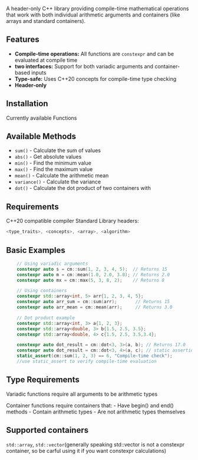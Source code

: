 
A header-only C++ library providing compile-time mathematical operations that work with both individual arithmetic arguments and containers (like arrays and standard containers).
## Features


- **Compile-time operations:** All functions are `constexpr` and can be evaluated at compile time
- **two interfaces:** Support for both variadic arguments and container-based inputs
- **Type-safe:** Uses C++20 concepts for compile-time type checking
- **Header-only**
## Installation

Currently available Functions

## Available Methods
- `sum()` - Calculate the sum of values
- `abs()` - Get absolute values
- `min()` - Find the minimum value
- `max()` - Find the maximum value
- `mean()` - Calculate the arithmetic mean
- `variance()` - Calculate the variance
- `dot()` - Calculate the dot product of two containers with  

## Requirements

C++20 compatible compiler
Standard Library headers: 
```cpp
<type_traits>, <concepts>, <array>, <algorithm>
```



## Basic Examples
```cpp
    // Using variadic arguments
    constexpr auto s = cm::sum(1, 2, 3, 4, 5);  // Returns 15
    constexpr auto m = cm::mean(1.0, 2.0, 3.0); // Returns 2.0
    constexpr auto mx = cm::max(5, 3, 8, 2);    // Returns 8

    // Using containers
    constexpr std::array<int, 5> arr{1, 2, 3, 4, 5};
    constexpr auto arr_sum = cm::sum(arr);       // Returns 15
    constexpr auto arr_mean = cm::mean(arr);     // Returns 3.0

    // Dot product example
    constexpr std::array<int, 3> a{1, 2, 3};
    constexpr std::array<double, 3> b{1.5, 2.5, 3.5};
    constexpr std::array<double, 4> c{1.5, 2.5, 3.5,3.4};

    constexpr auto dot_result = cm::dot<3, 3>(a, b); // Returns 17.0
    constexpr auto dot_result = cm::dot<3, 4>(a, c); // static assertion 
    static_assert(cm::sum(1, 2, 3) == 6, "Compile-time check");
    //use static_assert to verify compile-time evaluation

```
## Type Requirements
Variadic functions require all arguments to be arithmetic types

Container functions require containers that:
    - Have begin() and end() methods
    - Contain arithmetic types
    - Are not arithmetic types themselves
## Supported containers
`std::array`, `std::vector`(generally speaking std::vector is not a constexpr container, so be carful using it if you want constexpr calculations)